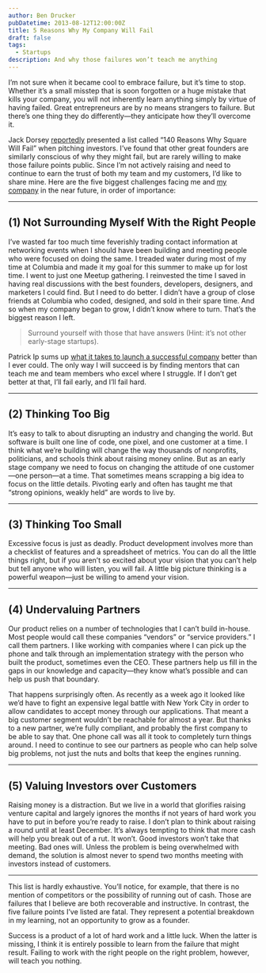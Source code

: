 ```yaml
---
author: Ben Drucker
pubDatetime: 2013-08-12T12:00:00Z
title: 5 Reasons Why My Company Will Fail
draft: false
tags:
  - Startups
description: And why those failures won’t teach me anything
---
```


I’m not sure when it became cool to embrace failure, but it’s time to stop. Whether it’s a small misstep that is soon forgotten or a huge mistake that kills your company, you will not inherently learn anything simply by virtue of having failed. Great entrepreneurs are by no means strangers to failure. But there’s one thing they do differently—they anticipate how they’ll overcome it.

Jack Dorsey [reportedly](http://www.inc.com/audacious-companies/issie-lapowsky/square.html) presented a list called “140 Reasons Why Square Will Fail” when pitching investors. I’ve found that other great founders are similarly conscious of why they might fail, but are rarely willing to make those failure points public. Since I’m not actively raising and need to continue to earn the trust of both my team and my customers, I’d like to share mine. Here are the five biggest challenges facing me and [my company](http://valet.io/) in the near future, in order of importance:

---

## (1) Not Surrounding Myself With the Right People

I’ve wasted far too much time feverishly trading contact information at networking events when I should have been building and meeting people who were focused on doing the same. I treaded water during most of my time at Columbia and made it my goal for this summer to make up for lost time. I went to just one Meetup gathering. I reinvested the time I saved in having real discussions with the best founders, developers, designers, and marketers I could find. But I need to do better. I didn’t have a group of close friends at Columbia who coded, designed, and sold in their spare time. And so when my company began to grow, I didn’t know where to turn. That’s the biggest reason I left.

> Surround yourself with those that have answers (Hint: it’s not other early-stage startups).

Patrick Ip sums up [what it takes to launch a successful company](http://technori.com/2013/05/4445-surrounding-yourself-with-other-startups-will-not-accelerate-your-companys-growth/) better than I ever could. The only way I will succeed is by finding mentors that can teach me and team members who excel where I struggle. If I don’t get better at that, I’ll fail early, and I’ll fail hard.

---

## (2) Thinking Too Big

It’s easy to talk to about disrupting an industry and changing the world. But software is built one line of code, one pixel, and one customer at a time. I think what we’re building will change the way thousands of nonprofits, politicians, and schools think about raising money online. But as an early stage company we need to focus on changing the attitude of one customer—one person—at a time. That sometimes means scrapping a big idea to focus on the little details. Pivoting early and often has taught me that “strong opinions, weakly held” are words to live by.

---

## (3) Thinking Too Small

Excessive focus is just as deadly. Product development involves more than a checklist of features and a spreadsheet of metrics. You can do all the little things right, but if you aren’t so excited about your vision that you can’t help but tell anyone who will listen, you will fail. A little big picture thinking is a powerful weapon—just be willing to amend your vision.

---

## (4) Undervaluing Partners

Our product relies on a number of technologies that I can’t build in-house. Most people would call these companies “vendors” or “service providers.” I call them partners. I like working with companies where I can pick up the phone and talk through an implementation strategy with the person who built the product, sometimes even the CEO. These partners help us fill in the gaps in our knowledge and capacity—they know what’s possible and can help us push that boundary.

That happens surprisingly often. As recently as a week ago it looked like we’d have to fight an expensive legal battle with New York City in order to allow candidates to accept money through our applications. That meant a big customer segment wouldn’t be reachable for almost a year. But thanks to a new partner, we’re fully compliant, and probably the first company to be able to say that. One phone call was all it took to completely turn things around. I need to continue to see our partners as people who can help solve big problems, not just the nuts and bolts that keep the engines running.

---

## (5) Valuing Investors over Customers

Raising money is a distraction. But we live in a world that glorifies raising venture capital and largely ignores the months if not years of hard work you have to put in before you’re ready to raise. I don’t plan to think about raising a round until at least December. It’s always tempting to think that more cash will help you break out of a rut. It won’t. Good investors won’t take that meeting. Bad ones will. Unless the problem is being overwhelmed with demand, the solution is almost never to spend two months meeting with investors instead of customers.

---

This list is hardly exhaustive. You’ll notice, for example, that there is no mention of competitors or the possibility of running out of cash. Those are failures that I believe are both recoverable and instructive. In contrast, the five failure points I’ve listed are fatal. They represent a potential breakdown in my learning, not an opportunity to grow as a founder.

Success is a product of a lot of hard work and a little luck. When the latter is missing, I think it is entirely possible to learn from the failure that might result. Failing to work with the right people on the right problem, however, will teach you nothing.
